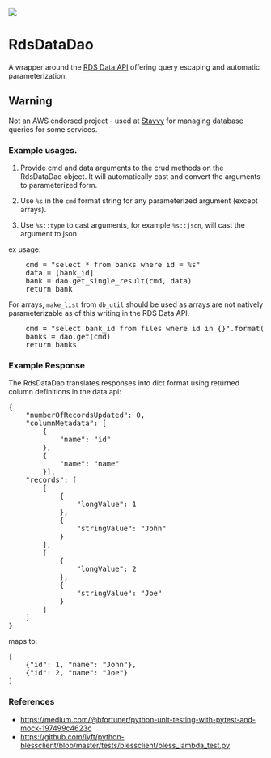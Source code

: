 [![](https://img.shields.io/pypi/v/rds_data_dao.svg)](https://pypi.org/project/rds_data_dao/)

# RdsDataDao

A wrapper around the <a href="https://docs.aws.amazon.com/AmazonRDS/latest/AuroraUserGuide/data-api.html" target="_blank">RDS Data API</a>
 offering query escaping and automatic parameterization.

## Warning

Not an AWS endorsed project - used at <a href="stavvy.com" target="_blank">Stavvy</a> for managing database queries for some services.

### Example usages.

1. Provide cmd and data arguments to the crud methods on the RdsDataDao object. 
It will automatically cast and convert the arguments to parameterized form.

2. Use `%s` in the `cmd` format string for any parameterized argument (except arrays).

2. Use `%s::type` to cast arguments, for example `%s::json`, will cast the argument to json.

ex usage:

<pre>
    cmd = "select * from banks where id = %s"
    data = [bank_id]
    bank = dao.get_single_result(cmd, data)
    return bank
</pre>

For arrays, `make_list` from `db_util` should be used as arrays are not natively parameterizable as of this writing in the RDS Data API.

<pre>
    cmd = "select bank_id from files where id in {}".format(make_list(ids)) # ids is list of integers here.
    banks = dao.get(cmd)
    return banks
</pre>

### Example Response

The RdsDataDao translates responses into dict format using returned column definitions in the data api:

<pre>
{
    "numberOfRecordsUpdated": 0,
    "columnMetadata": [
        {
            "name": "id"
        },
        {
            "name": "name"
        }],
    "records": [
        [
            {
                "longValue": 1
            },
            {
                "stringValue": "John"
            }
        ],
        [
            {
                "longValue": 2
            },
            {
                "stringValue": "Joe"
            }
        ]
    ]
}
</pre>

maps to:

<pre>
[
    {"id": 1, "name": "John"}, 
    {"id": 2, "name": "Joe"}
]
</pre>


### References
* https://medium.com/@bfortuner/python-unit-testing-with-pytest-and-mock-197499c4623c
* https://github.com/lyft/python-blessclient/blob/master/tests/blessclient/bless_lambda_test.py
